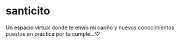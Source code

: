 # santicito
Un espacio virtual donde te envío mi cariño y nuevos conocimientos puestos en práctica por tu cumple...♡
